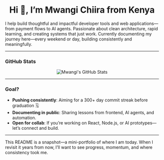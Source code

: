 <h1 align="center">Hi 👋, I’m Mwangi Chiira from Kenya</h1>

I help build thoughtful and impactful developer tools and web applications—from payment flows to AI agents. Passionate about clean architecture, rapid learning, and creating systems that just work. Currently documenting my journey here—every weekend or day, building consistently and meaningfully.

---

###  GitHub Stats
<p align="center">
  <img alt="Mwangi's GitHub Stats" src="https://github-readme-stats.vercel.app/api?username=shiramwangi&show_icons=true&theme=default&hide_border=true" />
</p>

---

###  Goal?
- **Pushing consistently**: Aiming for a 300+ day commit streak before graduation 🗓
- **Documenting in public**: Sharing lessons from frontend, AI agents, and automation.
- **Open for collab**: If you’re working on React, Node.js, or AI prototypes—let’s connect and build.

---

This README is a snapshot—a mini-portfolio of where I am today. When I revisit it years from now, I’ll want to see progress, momentum, and where consistency took me.
